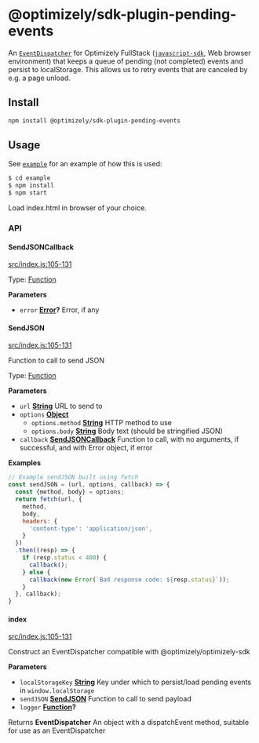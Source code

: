 # @optimizely/sdk-plugin-pending-events

An [`EventDispatcher`](https://developers.optimizely.com/x/solutions/sdks/reference/index.html?language=javascript#event-dispatcher) for Optimizely FullStack ([`javascript-sdk`](https://github.com/optimizely/javascript-sdk), Web browser environment)
that keeps a queue of pending (not completed) events and persist to localStorage. This allows us to retry events that are canceled by e.g. a page unload.

## Install

```sh
npm install @optimizely/sdk-plugin-pending-events
```

## Usage

See [`example`](./example) for an example of how this is used:

```sh
$ cd example
$ npm install
$ npm start
```

Load index.html in browser of your choice.

### API

<!-- Generated by documentation.js. Update this documentation by updating the source code. -->

#### SendJSONCallback

[src/index.js:105-131](https://github.com/optimizely/javascript-sdk-plugin-pending-events/blob/b59e84950ca9460e0ec08556c66eb82de0599fb7/src/index.js#L61-L64 "Source code on GitHub")

Type: [Function](https://developer.mozilla.org/docs/Web/JavaScript/Reference/Statements/function)

**Parameters**

-   `error` **[Error](https://developer.mozilla.org/docs/Web/JavaScript/Reference/Global_Objects/Error)?** Error, if any

#### SendJSON

[src/index.js:105-131](https://github.com/optimizely/javascript-sdk-plugin-pending-events/blob/b59e84950ca9460e0ec08556c66eb82de0599fb7/src/index.js#L66-L95 "Source code on GitHub")

Function to call to send JSON

Type: [Function](https://developer.mozilla.org/docs/Web/JavaScript/Reference/Statements/function)

**Parameters**

-   `url` **[String](https://developer.mozilla.org/docs/Web/JavaScript/Reference/Global_Objects/String)** URL to send to
-   `options` **[Object](https://developer.mozilla.org/docs/Web/JavaScript/Reference/Global_Objects/Object)** 
    -   `options.method` **[String](https://developer.mozilla.org/docs/Web/JavaScript/Reference/Global_Objects/String)** HTTP method to use
    -   `options.body` **[String](https://developer.mozilla.org/docs/Web/JavaScript/Reference/Global_Objects/String)** Body text (should be stringified JSON)
-   `callback` **[SendJSONCallback](#sendjsoncallback)** Function to call, with no arguments, if successful, and with Error object, if error

**Examples**

```javascript
// Example sendJSON built using fetch
const sendJSON = (url, options, callback) => {
  const {method, body} = options;
  return fetch(url, {
    method,
    body,
    headers: {
      'content-type': 'application/json',
    }
  })
  .then((resp) => {
    if (resp.status < 400) {
      callback();
    } else {
      callback(new Error(`Bad response code: ${resp.status}`));
    }
  }, callback);
}
```

#### index

[src/index.js:105-131](https://github.com/optimizely/javascript-sdk-plugin-pending-events/blob/b59e84950ca9460e0ec08556c66eb82de0599fb7/src/index.js#L105-L131 "Source code on GitHub")

Construct an EventDispatcher compatible with @optimizely/optimizely-sdk

**Parameters**

-   `localStorageKey` **[String](https://developer.mozilla.org/docs/Web/JavaScript/Reference/Global_Objects/String)** Key under which to persist/load pending events in `window.localStorage`
-   `sendJSON` **[SendJSON](#sendjson)** Function to call to send payload
-   `logger` **[Function](https://developer.mozilla.org/docs/Web/JavaScript/Reference/Statements/function)?** 

Returns **EventDispatcher** An object with a dispatchEvent method, suitable for use as an EventDispatcher
